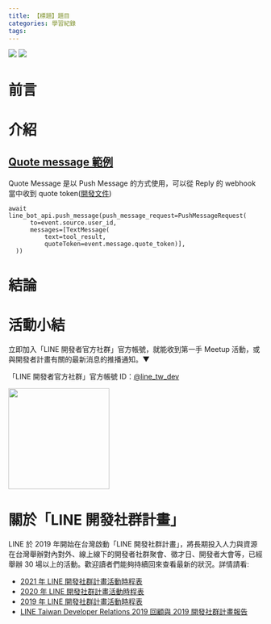 ```yaml
---
title: 【標題】題目
categories: 學習紀錄
tags:
---
```



![](https://nijialin.com/images/2023/)
![](https://nijialin.com/images/common.jpeg)


# 前言

<!-- more -->

# 介紹

## [Quote message 範例](https://github.com/louis70109/linebot-find-some/blob/main/main.py#L108)

Quote Message 是以 Push Message 的方式使用，可以從 Reply 的 webhook 當中收到 quote token([開發文件](https://developers.line.biz/en/reference/messaging-api/#send-reply-message-response))
```
await line_bot_api.push_message(push_message_request=PushMessageRequest(
      to=event.source.user_id,
      messages=[TextMessage(
          text=tool_result,
          quoteToken=event.message.quote_token)],
  ))
```

# 結論

# 活動小結

立即加入「LINE 開發者官方社群」官方帳號，就能收到第一手 Meetup 活動，或與開發者計畫有關的最新消息的推播通知。▼

「LINE 開發者官方社群」官方帳號 ID：[@line_tw_dev](https://qr-official.line.me/gs/M_908lugfe_BW.png)

<img src="https://qr-official.line.me/gs/M_908lugfe_BW.png" width="200" height="200">

# 關於「LINE 開發社群計畫」

LINE 於 2019 年開始在台灣啟動「LINE 開發社群計畫」，將長期投入人力與資源在台灣舉辦對內對外、線上線下的開發者社群聚會、徵才日、開發者大會等，已經舉辦 30 場以上的活動。歡迎讀者們能夠持續回來查看最新的狀況。詳情請看:

- [2021 年 LINE 開發社群計畫活動時程表](https://engineering.linecorp.com/zh-hant/blog/2021-line-tw-devrel/)
- [2020 年 LINE 開發社群計畫活動時程表](https://engineering.linecorp.com/zh-hant/blog/2020-line-tw-devrel/)
- [2019 年 LINE 開發社群計畫活動時程表](https://engineering.linecorp.com/zh-hant/blog/line-taiwan-developer-relations-2019-plan/)
- [LINE Taiwan Developer Relations 2019 回顧與 2019 開發社群計畫報告](https://engineering.linecorp.com/zh-hant/blog/line-taiwan-developer-relations-2019/)


<style>
  section.compact {
    font-size: 150%  
  }
  img[alt~="center"] {
    display: block;
    margin: 0 auto;
  }
</style>